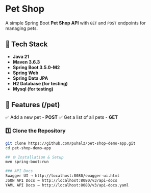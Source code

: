 # Pet Shop

A simple Spring Boot **Pet Shop API** with `GET` and `POST` endpoints for managing pets.

## 🚀 Tech Stack
- **Java 21**
- **Maven 3.6.3**
- **Spring Boot 3.5.0-M2**
- **Spring Web**
- **Spring Data JPA**
- **H2 Database (for testing)**
- **Mysql (for testing)**

## 📌 Features (/pet)
✅ Add a new pet - **POST**
✅ Get a list of all pets - **GET**

### **1️⃣ Clone the Repository**
```sh
git clone https://github.com/puhalz/pet-shop-demo-app.git
cd pet-shop-demo-app

## ⚙️ Installation & Setup
mvn spring-boot:run

### API Docs
Swagger UI → http://localhost:8080/swagger-ui.html
JSON API Docs → http://localhost:8080/v3/api-docs
YAML API Docs → http://localhost:8080/v3/api-docs.yaml 


